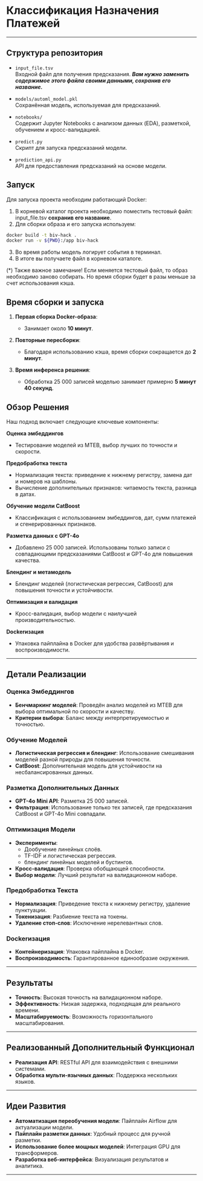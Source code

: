 # Классификация Назначения Платежей

---

## Структура репозитория

- `input_file.tsv`  
  Входной файл для получения предсказания. ***Вам нужно заменить содержимое этого файла своими данными, сохранив его название.***

- `models/automl_model.pkl`  
  Сохранённая модель, используемая для предсказаний.

- `notebooks/`  
  Содержит Jupyter Notebooks с анализом данных (EDA), разметкой, обучением и кросс-валидацией.

- `predict.py`  
  Скрипт для запуска предсказаний модели.

- `prediction_api.py`  
  API для предоставления предсказаний на основе модели.

## Запуск
Для запуска проекта необходим работающий Docker:
1. В корневой каталог проекта необходимо поместить тестовый файл: input_file.tsv **сохранив его название**.
2. Для сборки образа и его запуска используем:
```bash
docker build -t biv-hack .
docker run -v ${PWD}:/app biv-hack
```
3. Во время работы модель логирует события в терминал.
4. В итоге вы получаете файл в корневом каталоге.

(*) Также важное замечание! Если меняется тестовый файл, то образ необходимо заново собирать. Но время сборки будет в разы меньше за счет использования кэша.

## Время сборки и запуска

1. **Первая сборка Docker-образа**:  
   - Занимает около **10 минут**.

2. **Повторные пересборки**:  
   - Благодаря использованию кэша, время сборки сокращается до **2 минут**.

3. **Время инференса решения**:  
   - Обработка 25 000 записей моделью занимает примерно **5 минут 40 секунд**.

## Обзор Решения

Наш подход включает следующие ключевые компоненты:

**Оценка эмбеддингов**
- Тестирование моделей из MTEB, выбор лучших по точности и скорости.

**Предобработка текста**
- Нормализация текста: приведение к нижнему регистру, замена дат и номеров на шаблоны.
- Вычисление дополнительных признаков: читаемость текста, разница в датах.

**Обучение модели CatBoost**
- Классификация с использованием эмбеддингов, дат, сумм платежей и сгенерированных признаков.

**Разметка данных с GPT-4o**
- Добавлено 25 000 записей. Использованы только записи с совпадающими предсказаниями CatBoost и GPT-4o для повышения качества.

**Блендинг и метамодель**
- Блендинг моделей (логистическая регрессия, CatBoost) для повышения точности и устойчивости.

**Оптимизация и валидация**
- Кросс-валидация, выбор модели с наилучшей производительностью.

**Dockerизация**
- Упаковка пайплайна в Docker для удобства развёртывания и воспроизводимости.
---

## Детали Реализации

### Оценка Эмбеддингов
- **Бенчмаркинг моделей**: Проведён анализ моделей из MTEB для выбора оптимальной по скорости и качеству.
- **Критерии выбора**: Баланс между интерпретируемостью и точностью.

### Обучение Моделей
- **Логистическая регрессия и блендинг**: Использование смешивания моделей разной природы для повышения точности.
- **CatBoost**: Дополнительная модель для устойчивости на несбалансированных данных.

### Разметка Дополнительных Данных
- **GPT-4o Mini API**: Разметка 25 000 записей.
- **Фильтрация**: Использование только тех записей, где предсказания CatBoost и GPT-4o Mini совпадали.

### Оптимизация Модели
- **Эксперименты**:
  - Дообучение линейных слоёв.
  - TF-IDF и логистическая регрессия.
  - блендинг линейных моделей и бустингов.
- **Кросс-валидация**: Проверка обобщающей способности.
- **Выбор модели**: Лучший результат на валидационном наборе.

### Предобработка Текста
- **Нормализация**: Приведение текста к нижнему регистру, удаление пунктуации.
- **Токенизация**: Разбиение текста на токены.
- **Удаление стоп-слов**: Исключение нерелевантных слов.

### Dockerизация
- **Контейнеризация**: Упаковка пайплайна в Docker.
- **Воспроизводимость**: Гарантированное единообразие окружения.

---

## Результаты

- **Точность**: Высокая точность на валидационном наборе.
- **Эффективность**: Низкая задержка, подходящая для реального времени.
- **Масштабируемость**: Возможность горизонтального масштабирования.

---

## Реализованный Дополнительный Функционал

- **Реализация API**: RESTful API для взаимодействия с внешними системами.
- **Обработка мульти-язычных данных**: Поддержка нескольких языков.

---

## Идеи Развития

- **Автоматизация переобучения модели**: Пайплайн Airflow для актуализации модели.
- **Пайплайн разметки данных**: Удобный процесс для ручной разметки.
- **Использование более мощных моделей**: Интеграция GPU для трансформеров.
- **Разработка веб-интерфейса**: Визуализация результатов и аналитика.

---
